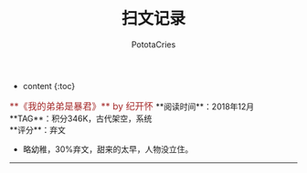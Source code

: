 ﻿---
layout: post
title:  "扫文记录"
categories: Reading
tags: 小说
author: PototaCries
---

* content
{:toc}



<font color="#A52A2A" size=3 >
**《我的弟弟是暴君》** by 纪开怀 
</font>
**阅读时间**：2018年12月<br />
**TAG**：积分346K，古代架空，系统<br />
**评分**：弃文

- 略幼稚，30%弃文，甜来的太早，人物没立住。 ​​​​




------------
